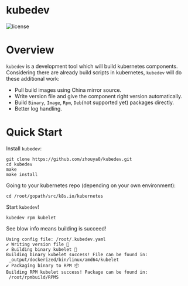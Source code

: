 # kubedev
![license](https://img.shields.io/hexpm/l/plug.svg)

# Overview
`kubedev` is a development tool which will build kubernetes components. Considering there are already build scripts in kubernetes, `kubedev` will do these additional work:
- Pull build images using China mirror source.
- Write version file and give the component right version automatically.
- Build `Binary`, `Image`, `Rpm`, `Deb`(not supported yet) packages directly.
- Better log handling.

# Quick Start 
Install `kubedev`:
```shell
git clone https://github.com/zhouya0/kubedev.git
cd kubedev
make
make install
```
Going to your kubernetes repo (depending on your own environment):
```
cd /root/gopath/src/k8s.io/kubernetes
```

Start `kubedev`!
```
kubedev rpm kubelet
```

See blow info means building is succeed!
```
Using config file: /root/.kubedev.yaml
✔︎ Writing version file 📝
✔︎ Building binary kubelet 🔨
Building binary kubelet success! File can be found in:
 _output/dockerized/bin/linux/amd64/kubelet
✔︎ Packaging binary to RPM 📦
Building RPM kubelet success! Package can be found in:
 /root/rpmbuild/RPMS
```
